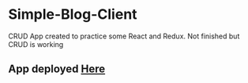 # Simple-Blog-Client
CRUD App created to practice some React and Redux. Not finished but CRUD is working 

## App deployed [Here](https://simple-blog-client.herokuapp.com/)

